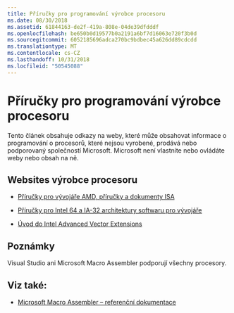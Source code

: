 ```yaml
---
title: Příručky pro programování výrobce procesoru
ms.date: 08/30/2018
ms.assetid: 61844163-de2f-419a-808e-04de39dfdddf
ms.openlocfilehash: be650b0d19577b0a2191a6bf7d16063e720f3b0d
ms.sourcegitcommit: 6052185696adca270bc9bdbec45a626dd89cdcdd
ms.translationtype: MT
ms.contentlocale: cs-CZ
ms.lasthandoff: 10/31/2018
ms.locfileid: "50545088"
---
```

# <a name="processor-manufacturer-programming-manuals"></a>Příručky pro programování výrobce procesoru

Tento článek obsahuje odkazy na weby, které může obsahovat informace o programování o procesorů, které nejsou vyrobené, prodává nebo podporovaný společností Microsoft. Microsoft není vlastníte nebo ovládáte weby nebo obsah na ně.

## <a name="processor-manufacturer-websites"></a>Websites výrobce procesoru

- [Příručky pro vývojáře AMD, příručky a dokumenty ISA](https://developer.amd.com/resources/developer-guides-manuals/)

- [Příručky pro Intel 64 a IA-32 architektury softwaru pro vývojáře](https://software.intel.com/articles/intel-sdm)

- [Úvod do Intel Advanced Vector Extensions](https://software.intel.com/articles/introduction-to-intel-advanced-vector-extensions)

## <a name="remarks"></a>Poznámky

Visual Studio ani Microsoft Macro Assembler podporují všechny procesory.

## <a name="see-also"></a>Viz také:

- [Microsoft Macro Assembler – referenční dokumentace](../../assembler/masm/microsoft-macro-assembler-reference.md)

